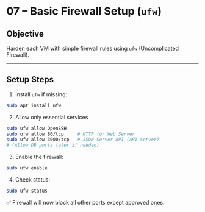 # 07 – Basic Firewall Setup (`ufw`)

  

## Objective

Harden each VM with simple firewall rules using `ufw` (Uncomplicated Firewall).

  

---

  

## Setup Steps
1. Install `ufw` if missing:
```bash
sudo apt install ufw
```

2. Allow only essential services
```bash
sudo ufw allow OpenSSH
sudo ufw allow 80/tcp     # HTTP for Web Server
sudo ufw allow 3000/tcp   # JSON-Server API (API Server)
# (Allow DB ports later if needed)
```

3. Enable the firewall:
```bash
sudo ufw enable
```

4. Check status:
```bash
sudo ufw status
```

✅ Firewall will now block all other ports except approved ones.